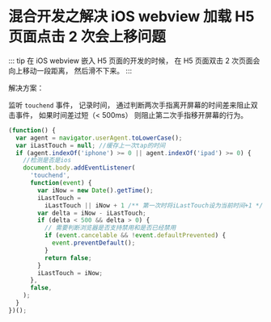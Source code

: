 # 混合开发之解决 iOS webview 加载 H5 页面点击 2 次会上移问题

::: tip
在 iOS webview 嵌入 H5 页面的开发的时候， 在 H5 页面双击 2 次页面会向上移动一段距离， 然后滑不下来。
:::

解决方案：

监听 `touchend` 事件， 记录时间， 通过判断两次手指离开屏幕的时间差来阻止双击事件， 如果时间差过短（< 500ms） 则阻止第二次手指移开屏幕的行为。

```js
(function() {
  var agent = navigator.userAgent.toLowerCase();
  var iLastTouch = null; //缓存上一次tap的时间
  if (agent.indexOf('iphone') >= 0 || agent.indexOf('ipad') >= 0) {
    //检测是否是ios
    document.body.addEventListener(
      'touchend',
      function(event) {
        var iNow = new Date().getTime();
        iLastTouch =
          iLastTouch || iNow + 1 /** 第一次时将iLastTouch设为当前时间+1 */;
        var delta = iNow - iLastTouch;
        if (delta < 500 && delta > 0) {
          // 需要判断浏览器是否支持禁用和是否已经禁用
          if (event.cancelable && !event.defaultPrevented) {
            event.preventDefault();
          }
          return false;
        }
        iLastTouch = iNow;
      },
      false,
    );
  }
})();
```
